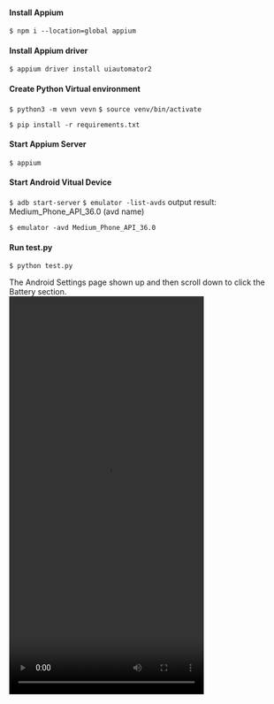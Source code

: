 #### Install Appium

`$ npm i --location=global appium`

#### Install Appium driver

`$ appium driver install uiautomator2`

#### Create Python Virtual environment

`$ python3 -m vevn vevn`
`$ source venv/bin/activate`

`$ pip install -r requirements.txt`

#### Start Appium Server

`$ appium`

#### Start Android Vitual Device

`$ adb start-server`
`$ emulator -list-avds`
  output result: Medium_Phone_API_36.0 (avd name)

`$ emulator -avd Medium_Phone_API_36.0`

#### Run test.py

`$ python test.py`

The Android Settings page shown up and then scroll down to click the Battery section.   
<video src="https://github.com/user-attachments/assets/fc0016d8-66a6-440c-9054-87764ee24f03" width="352" height="720"></video>
